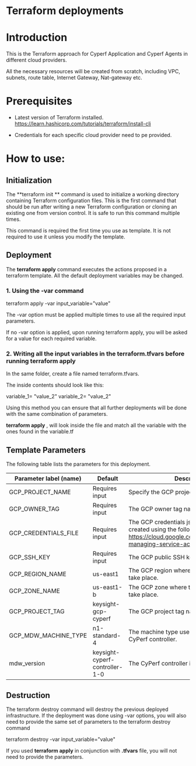 # Terraform deployments

# Introduction

This is the Terraform approach for Cyperf Application and Cyperf Agents in different cloud providers.

All the necessary resources will be created from scratch, including VPC, subnets, route table, Internet Gateway, Nat-gateway etc.

# Prerequisites

- Latest version of Terraform installed. https://learn.hashicorp.com/tutorials/terraform/install-cli

- Credentials for each specific cloud provider need to pe provided.

# How to use:

## Initialization

The  **terraform init ** command is used to initialize a working directory containing Terraform configuration files. This is the first command that should be run after writing a new Terraform configuration or cloning an existing one from version control. It is safe to run this command multiple times.

This command is required the first time you use as template. It is not required to use it unless you modify the template.

## Deployment

The  **terraform apply**  command executes the actions proposed in a terraform template. All the default deployment variables may be changed.

### 1. Using the **-var** command

terraform apply -var input\_variable=&quot;value&quot;

The -var option must be applied multiple times to use all the required input parameters.

If no -var option is applied, upon running terraform apply, you will be asked for a value for each required variable.

### 2. Writing all the input variables in the terraform.tfvars before running terraform apply

In the same folder, create a file named terraform.tfvars.

The inside contents should look like this:

variable_1= "value\_2"
variable_2= "value\_2"

Using this method you can ensure that all further deployments will be done with the same combination of parameters.

**terraform apply** , will look inside the file and match all the variable with the ones found in the variable.tf

## Template Parameters

The following table lists the parameters for this deployment.

| **Parameter label (name)**                  | **Default**            | **Description**  |
| ----------------------- | ----------------- | ----- |
| GCP_PROJECT_NAME            | Requires input   | Specify the GCP project name. |
| GCP_OWNER_TAG  | Requires input | The GCP owner tag name. |
| GCP_CREDENTIALS_FILE   | Requires input   | The GCP credentials json file must be created using the following specifications https://cloud.google.com/iam/docs/creating-managing-service-account-keys. |
| GCP_SSH_KEY | Requires input | The GCP public SSH key file path. |
| GCP_REGION_NAME      | us-east1       | The GCP region where the deployment will take place. |
| GCP_ZONE_NAME | us-east1-b | The GCP zone where the deployment will take place. |
| GCP_PROJECT_TAG | keysight-gcp-cyperf |The GCP project tag name. |
| GCP_MDW_MACHINE_TYPE    | n1-standard-4   | The machine type used for deploying the CyPerf controller.  |
| mdw_version            | keysight-cyperf-controller-1-0   | The  CyPerf controller image version.    |

## Destruction

The terraform destroy command will destroy the previous deployed infrastructure.
If the deployment was done using -var options, you will also need to provide the same set of parameters to the terraform destroy command

terraform destroy -var input\_variable=&quot;value&quot;

If you used **terraform apply** in conjunction with **.tfvars** file, you will not need to provide the parameters.